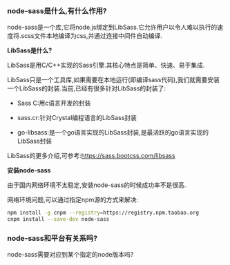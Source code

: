 ### node-sass是什么,有什么作用?

node-sass是一个库,它将node.js绑定到LibSass.它允许用户以令人难以执行的速度将.scss文件本地编译为css,并通过连接中间件自动编译.

**LibSass是什么?**

LibSass是用C/C++实现的Sass引擎.其核心特点是简单、快速、易于集成.

LibSass只是一个工具库,如果需要在本地运行(即编译sass代码),我们就需要安装一个LibSass的封装.当前,已经有很多针对LibSass的封装了:

- Sass C:用c语言开发的封装

- sass.cr:针对Crystal编程语言的LibSass封装

- go-libsass:是一个go语言实现的LibSass封装,是最活跃的go语言实现的LibSass封装

LibSass的更多介绍,可参考:https://sass.bootcss.com/libsass

**安装node-sass**

由于国内网络环境不太稳定,安装node-sass的时候成功率不是很高.

网络环境问题,可以通过指定npm源的方式来解决:

```bash
npm install -g cnpm --registry=https://registry.npm.taobao.org
cnpm install --save-dev node-sass
```

### node-sass和平台有关系吗?

node-sass需要对应到某个指定的node版本吗?